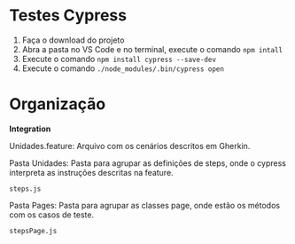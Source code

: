 # Testes Cypress
1. Faça o download do projeto
2. Abra a pasta no VS Code e no terminal, execute o comando ```npm intall```
3. Execute o comando ```npm install cypress --save-dev```
4. Execute o comando ```./node_modules/.bin/cypress open```

# Organização
**Integration**

  Unidades.feature: Arquivo com os cenários descritos em Gherkin.
  
  Pasta Unidades: Pasta para agrupar as definições de steps, onde o cypress interpreta as instruções descritas na feature.
  ```
  steps.js 
  ```
    
  Pasta Pages: Pasta para agrupar as classes page, onde estão os métodos com os casos de teste.
  ```
  stepsPage.js
  ```
    
